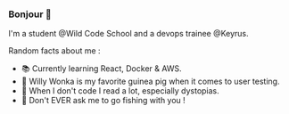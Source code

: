 ### Bonjour 👋

I'm a student @Wild Code School and a devops trainee @Keyrus.

Random facts about me :
- 📚 Currently learning React, Docker & AWS.
- 🍬 Willy Wonka is my favorite guinea pig when it comes to user testing.
- 📖 When I don't code I read a lot, especially dystopias.
- 🎣 Don't EVER ask me to go fishing with you !
